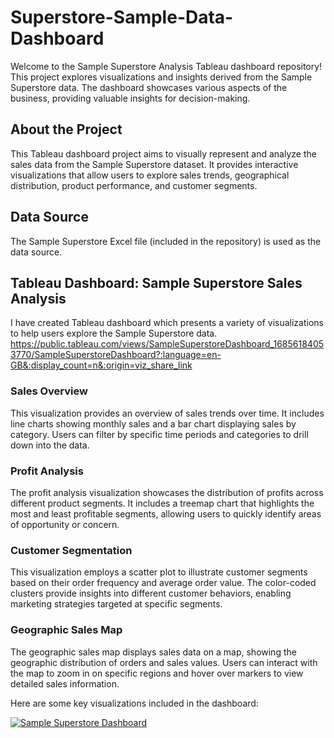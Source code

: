 # Superstore-Sample-Data-Dashboard

Welcome to the Sample Superstore Analysis Tableau dashboard repository! This project explores visualizations and insights derived from the Sample Superstore data. The dashboard showcases various aspects of the business, providing valuable insights for decision-making.

## About the Project

This Tableau dashboard project aims to visually represent and analyze the sales data from the Sample Superstore dataset. It provides interactive visualizations that allow users to explore sales trends, geographical distribution, product performance, and customer segments.

## Data Source

The Sample Superstore Excel file (included in the repository) is used as the data source.

## Tableau Dashboard: Sample Superstore Sales Analysis

I have created Tableau dashboard which presents a variety of visualizations to help users explore the Sample Superstore data.
https://public.tableau.com/views/SampleSuperstoreDashboard_16856184053770/SampleSuperstoreDashboard?:language=en-GB&:display_count=n&:origin=viz_share_link

### Sales Overview

This visualization provides an overview of sales trends over time. It includes line charts showing monthly sales and a bar chart displaying sales by category. Users can filter by specific time periods and categories to drill down into the data.

### Profit Analysis

The profit analysis visualization showcases the distribution of profits across different product segments. It includes a treemap chart that highlights the most and least profitable segments, allowing users to quickly identify areas of opportunity or concern.

### Customer Segmentation

This visualization employs a scatter plot to illustrate customer segments based on their order frequency and average order value. The color-coded clusters provide insights into different customer behaviors, enabling marketing strategies targeted at specific segments.

### Geographic Sales Map

The geographic sales map displays sales data on a map, showing the geographic distribution of orders and sales values. Users can interact with the map to zoom in on specific regions and hover over markers to view detailed sales information.

Here are some key visualizations included in the dashboard:

<div class='tableauPlaceholder' id='viz1692096474858' style='position: relative'><noscript><a href='#'><img alt='Sample Superstore Dashboard ' src='https:&#47;&#47;public.tableau.com&#47;static&#47;images&#47;Sa&#47;SampleSuperstoreDashboard_16856184053770&#47;SampleSuperstoreDashboard&#47;1_rss.png' style='border: none' /></a></noscript><object class='tableauViz'  style='display:none;'><param name='host_url' value='https%3A%2F%2Fpublic.tableau.com%2F' /> <param name='embed_code_version' value='3' /> <param name='site_root' value='' /><param name='name' value='SampleSuperstoreDashboard_16856184053770&#47;SampleSuperstoreDashboard' /><param name='tabs' value='no' /><param name='toolbar' value='yes' /><param name='static_image' value='https:&#47;&#47;public.tableau.com&#47;static&#47;images&#47;Sa&#47;SampleSuperstoreDashboard_16856184053770&#47;SampleSuperstoreDashboard&#47;1.png' /> <param name='animate_transition' value='yes' /><param name='display_static_image' value='yes' /><param name='display_spinner' value='yes' /><param name='display_overlay' value='yes' /><param name='display_count' value='yes' /><param name='language' value='en-GB' /></object></div>                <script type='text/javascript'>                    var divElement = document.getElementById('viz1692096474858');                    var vizElement = divElement.getElementsByTagName('object')[0];                    if ( divElement.offsetWidth > 800 ) { vizElement.style.minWidth='420px';vizElement.style.maxWidth='1024px';vizElement.style.width='100%';vizElement.style.minHeight='587px';vizElement.style.maxHeight='671px';vizElement.style.height=(divElement.offsetWidth*0.75)+'px';} else if ( divElement.offsetWidth > 500 ) { vizElement.style.minWidth='420px';vizElement.style.maxWidth='1024px';vizElement.style.width='100%';vizElement.style.minHeight='587px';vizElement.style.maxHeight='671px';vizElement.style.height=(divElement.offsetWidth*0.75)+'px';} else { vizElement.style.width='100%';vizElement.style.height='927px';}                     var scriptElement = document.createElement('script');                    scriptElement.src = 'https://public.tableau.com/javascripts/api/viz_v1.js';                    vizElement.parentNode.insertBefore(scriptElement, vizElement);                </script>





